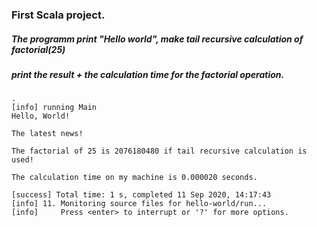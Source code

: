 ### First Scala project. 
##### The programm print "Hello world", make tail recursive calculation of factorial(25) 
##### print the result + the calculation time for the factorial operation. 
```
.
[info] running Main 
Hello, World!

The latest news!

The factorial of 25 is 2076180480 if tail recursive calculation is used!

The calculation time on my machine is 0.000020 seconds.

[success] Total time: 1 s, completed 11 Sep 2020, 14:17:43
[info] 11. Monitoring source files for hello-world/run...
[info]     Press <enter> to interrupt or '?' for more options.

```
